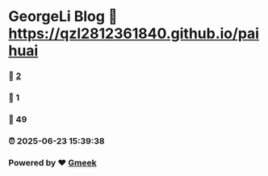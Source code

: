 # GeorgeLi Blog :link: https://qzl2812361840.github.io/paihuai 
### :page_facing_up: [2](https://qzl2812361840.github.io/paihuai/tag.html) 
### :speech_balloon: 1 
### :hibiscus: 49 
### :alarm_clock: 2025-06-23 15:39:38 
### Powered by :heart: [Gmeek](https://github.com/Meekdai/Gmeek)
